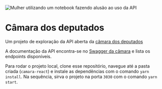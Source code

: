 ![Mulher utilizando um notebook fazendo alusão ao uso da API](https://dadosabertos.camara.leg.br/img/news/news-ilustration.png "Dados abertos da câmara de deputados")

# Câmara dos deputados

Um projeto de exploração da API aberta da [câmara dos deputados](https://dadosabertos.camara.leg.br/)

A documentação da API encontra-se no [Swagger da câmara](https://dadosabertos.camara.leg.br/swagger/api.html) e lista os endpoints disponíveis.

Para rodar o projeto local, clone esse repositório, navegue até a pasta criada (`camara-react`) e instale as dependências com o comando `yarn install`.
Na sequência, sirva o projeto na porta `3030` com o comando `yarn start`.
